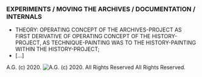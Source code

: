### EXPERIMENTS / MOVING THE ARCHIVES / DOCUMENTATION / INTERNALS
* THEORY: OPERATING CONCEPT OF THE ARCHIVES-PROJECT AS FIRST DERIVATIVE OF OPERATING CONCEPT OF THE HISTORY-PROJECT, AS TECHNIQUE-PAINTING WAS TO THE HISTORY-PAINTING WITHIN THE HISTORY-PROJECT;
* [...]

A.G. (c) 2020. ![A.G. (c) 2020. All Rights Reserved](https://historiotheque.files.wordpress.com/2016/12/ag_signature_official_2017_50px_cropped_pink.jpg) All Rights Reserved.
